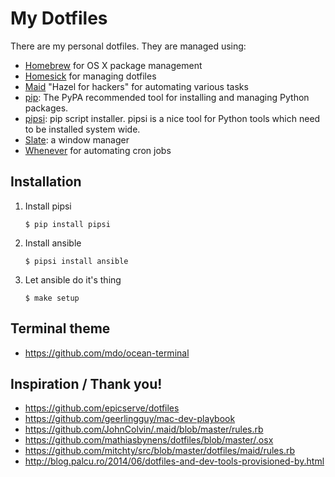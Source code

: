 My Dotfiles
===========

There are my personal dotfiles. They are managed using:

- [Homebrew][4] for OS X package management
- [Homesick][1] for managing dotfiles
- [Maid][2] "Hazel for hackers" for automating various tasks
- [pip][6]: The PyPA recommended tool for installing and managing Python packages.
- [pipsi][7]: pip script installer. pipsi is a nice tool for Python tools which need to be installed system wide.
- [Slate][5]: a window manager
- [Whenever][3] for automating cron jobs

Installation
------------

1. Install pipsi

    ```
    $ pip install pipsi
    ```

2. Install ansible

    ```
    $ pipsi install ansible
    ```

3. Let ansible do it's thing

    ```
    $ make setup
    ```


Terminal theme
--------------

- https://github.com/mdo/ocean-terminal

Inspiration / Thank you!
------------------------

- https://github.com/epicserve/dotfiles
- https://github.com/geerlingguy/mac-dev-playbook
- https://github.com/JohnColvin/.maid/blob/master/rules.rb
- https://github.com/mathiasbynens/dotfiles/blob/master/.osx
- https://github.com/mitchty/src/blob/master/dotfiles/maid/rules.rb
- http://blog.palcu.ro/2014/06/dotfiles-and-dev-tools-provisioned-by.html

[1]: https://github.com/technicalpickles/homesick
[2]: https://github.com/benjaminoakes/maid
[3]: https://github.com/javan/whenever
[4]: http://brew.sh/
[5]: https://github.com/jigish/slate
[6]: https://pip.pypa.io/en/latest/
[7]: https://github.com/mitsuhiko/pipsi
